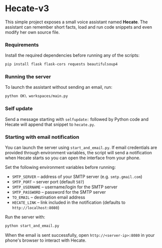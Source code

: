 # Hecate-v3

This simple project exposes a small voice assistant named **Hecate**. The
assistant can remember short facts, load and run code snippets and even modify
her own source file.

### Requirements

Install the required dependencies before running any of the scripts:

```bash
pip install flask flask-cors requests beautifulsoup4
```

### Running the server

To launch the assistant without sending an email, run:

```bash
python OK\ workspaces/main.py
```

### Self update

Send a message starting with `selfupdate:` followed by Python code and Hecate
will append that snippet to `hecate.py`.

### Starting with email notification

You can launch the server using `start_and_email.py`. If email credentials are
provided through environment variables, the script will send a notification when
Hecate starts so you can open the interface from your phone.

Set the following environment variables before running:

- `SMTP_SERVER` – address of your SMTP server (e.g. `smtp.gmail.com`)
- `SMTP_PORT` – server port (default `587`)
- `SMTP_USERNAME` – username/login for the SMTP server
- `SMTP_PASSWORD` – password for the SMTP server
- `TO_EMAIL` – destination email address
- `HECATE_LINK` – link included in the notification (defaults to
  `http://localhost:8080`)

Run the server with:

```bash
python start_and_email.py
```

When the email is sent successfully, open `http://<server-ip>:8080` in your
phone's browser to interact with Hecate.
